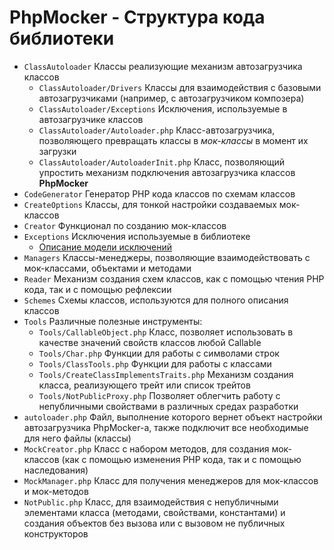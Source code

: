 # PhpMocker - Структура кода библиотеки
* `ClassAutoloader` Классы реализующие механизм автозагрузчика классов
  * `ClassAutoloader/Drivers` Классы для взаимодействия с базовыми автозагрузчиками (например, с автозагрузчиком композера)
  * `ClassAutoloader/Exceptions` Исключения, используемые в автозагрузчике классов
  * `ClassAutoloader/Autoloader.php` Класс-автозагрузчика, позволяющего превращать классы в *мок-классы* в момент их загрузки
  * `ClassAutoloader/AutoloaderInit.php` Класс, позволяющий упростить механизм подключения автозагрузчика классов **PhpMocker**
* `CodeGenerator` Генератор PHP кода классов по схемам классов
* `CreateOptions` Классы, для тонкой настройки создаваемых мок-классов
* `Creator` Функционал по созданию мок-классов
* `Exceptions` Исключения используемые в библиотеке
  * [Описание модели исключений](Exceptions/README.md)
* `Managers` Классы-менеджеры, позволяющие взаимодействовать с мок-классами, объектами и методами
* `Reader` Механизм создания схем классов, как с помощью чтения PHP кода, так и с помощью рефлексии
* `Schemes` Схемы классов, используются для полного описания классов
* `Tools` Различные полезные инструменты:
  * `Tools/CallableObject.php` Класс, позволяет использовать в качестве значений свойств классов любой Callable
  * `Tools/Char.php` Функции для работы с символами строк
  * `Tools/ClassTools.php` Функции для работы с классами
  * `Tools/CreateClassImplementsTraits.php` Механизм создания класса, реализующего трейт или список трейтов
  * `Tools/NotPublicProxy.php` Позволяет облегчить работу с непубличными свойствами в различных средах разработки
* `autoloader.php` Файл, выполнение которого вернет объект настройки автозагрузчика PhpMocker-а, также подключит все необходимые для него файлы (классы)
* `MockCreator.php` Класс с набором методов, для создания мок-классов (как с помощью изменения PHP кода, так и с помощью наследования)
* `MockManager.php` Класс для получения менеджеров для мок-классов и мок-методов
* `NotPublic.php` Класс, для взаимодействия с непубличными элементами класса (методами, свойствами, константами) и создания объектов без вызова или с вызовом не публичных конструкторов

